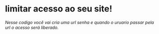 # limitar acesso ao seu site!
<h6>Nesse codigo você vai cria uma url senha e quando o uruario passar pela url
o acesso será liberado.</h6>

